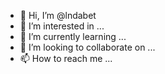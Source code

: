 - 👋 Hi, I’m @lndabet
- 👀 I’m interested in ...
- 🌱 I’m currently learning ...
- 💞️ I’m looking to collaborate on ...
- 📫 How to reach me ...

<!---
lndabet/lndabet is a ✨ special ✨ repository because its `README.md` (this file) appears on your GitHub profile.
You can click the Preview link to take a look at your changes.
--->
